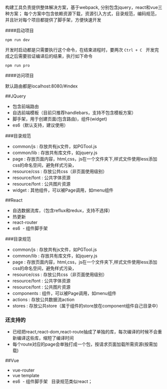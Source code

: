 构建工具负责提供整体解决方案，基于webpack, 分别包含jquery，react和vue三种方案；
每个方案中包含依赖资源下载，资源引入方式，目录规范，编码规范，并且针对每个项目都提供了脚手架，方便快速开发

####启动项目
   
    npm run dev 

开发时启动都是只需要执行这个命令，在结束进程时，要两次 `Ctrl + C`  
开发完成之后需要验证编译后的结果，执行如下命令
    
    
    npm run pro 
    


####访问项目

默认路由都是localhost:8080/#index 

##JQuery

 - 包含前端路由
 - 自选前端模板（目前只推荐handlebars，支持不包含模板方案）
 - 脚手架，用于创建页面(包含路由)，组件(widget)
 - es6（默认支持，建议使用）

 ###目录规范
 - common/js  : 存放共有js文件，如PGTool.js
 - common/lib : 存放共有库文件，如jquery.js
 - page : 存放页面内容，html,css，js在一个文件夹下,样式文件使用less添加css的命名空间，避免样式污染，
 - resource/css : 存放公共css（非页面使用级别）
 - resource/font : 公共字体资源
 - resource/font : 公共图片资源
 - widget : 其他组件，可以被Page调用，如menu组件



##React

  - 自选数据流库，（包含reflux和redux，支持不选择）
  - 热更新
  - react-router 
  - es6 
  - 组件脚手架
  
 ###目录规范
  - common/js  : 存放共有js文件，如PGTool.js
  - common/lib : 存放共有库文件，如jquery.js
  - page : 存放页面内容，html,css，js在一个文件夹下,样式文件使用less添加css的命名空间，避免样式污染，
  - resource/css : 存放公共css（非页面使用级别）
  - resource/font : 公共字体资源
  - resource/font : 公共图片资源
  - components : 组件，可以被Page调用，如menu组件
  - actions : 存放公共数据流action
  - stores  : 存放公共store（属于组件的store放在component组件自己目录中）
  

### 还支持的

- 已经把react,react-dom,react-route抽成了单独的库，每次编译的时候不会重新编译这些库，缩短了编译时间
- 每个route对应的page会单独打成一个包，按请求页面加载所需资源(按需加载)


##Vue

  - vue-router 
  - vue template  
  - es6
  - 组件脚手架
  
  目录规范类似react；
  
  





